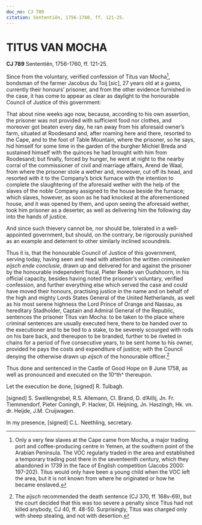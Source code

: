 ```yaml
---
doc_no: CJ 789
citation: Sententiën, 1756-1760, ff. 121-25.
---
```


# TITUS VAN MOCHA

**CJ 789** Sententiën, 1756-1760, ff. 121-25.

Since from the voluntary, verified confession of Titus van Mocha[^1], bondsman of the farmer Jacobus du Toij \[*sic*\], 27 years old at a guess, currently their honours’ prisoner, and from the other evidence furnished in the case, it has come to appear as clear as daylight to the honourable Council of Justice of this government:

That about nine weeks ago now, because, according to his own assertion, the prisoner was not provided with sufficient food nor clothes, and moreover got beaten every day, he ran away from his aforesaid owner’s farm, situated at Roodesand and, after roaming here and there, resorted to the Cape, and to the foot of Table Mountain, where the prisoner, so he says, hid himself for some time in the garden of the burgher Michiel Breda and sustained himself with the quinces he had brought with him from Roodesand; but finally, forced by hunger, he went at night to the nearby corral of the commissioner of civil and marriage affairs, Arend de Waal, from where the prisoner stole a wether and, moreover, cut off its head, and resorted with it to the Company’s brick furnace with the intention to complete the slaughtering of the aforesaid wether with the help of the slaves of the noble Company assigned to the house beside the furnace; which slaves, however, as soon as he had knocked at the aforementioned house, and it was opened by them, and upon seeing the aforesaid wether, took him prisoner as a deserter, as well as delivering him the following day into the hands of justice.

And since such thievery cannot be, nor should be, tolerated in a well-appointed government, but should, on the contrary, be rigorously punished as an example and deterrent to other similarly inclined scoundrels.

Thus it is, that the honourable Council of Justice of this government, serving today, having seen and read with attention the written *crimineelen eijsch ende conclusie*, drawn up and delivered for and against the prisoner by the honourable independent fiscal, Pieter Reede van Oudshoorn, in his official capacity, besides having noted the prisoner’s voluntary, verified confession, and further everything else which served the case and could have moved their honours, practising justice in the name and on behalf of the high and mighty Lords States General of the United Netherlands, as well as his most serene highness the Lord Prince of Orange and Nassau, as hereditary Stadholder, Captain and Admiral General of the Republic, sentences the prisoner Titus van Mocha: to be taken to the place where criminal sentences are usually executed here, there to be handed over to the executioner and to be tied to a stake, to be severely scourged with rods on his bare back, and thereupon to be branded, further to be riveted in chains for a period of five consecutive years, to be sent home to his owner, provided he pays the costs and expenditure of justice; with the Council denying the otherwise drawn up *eijsch* of the honourable officer.[^2]

Thus done and sentenced in the Castle of Good Hope on 8 June 1758, as well as pronounced and executed on the 10^th^ thereupon.

Let the execution be done, \[signed\] R. Tulbagh.

\[signed\] S. Swellengrebel, R.S. Allemann, Cl. Brand, D. d’Aillij, Jn. Fr. Tiemmendorf, Pieter Coningh, P. Hacker, Dl. Heijning, Jn. Haszingh, Hk. vn. dr. Heijde, J.M. Cruijwagen.

In my presence, \[signed\] C.L. Neethling, secretary.

[^1]: Only a very few slaves at the Cape came from Mocha, a major trading port and coffee-producing centre in Yemen, at the southern point of the Arabian Peninsula. The VOC regularly traded in the area and established a temporary trading post there in the seventeenth century, which they abandoned in 1739 in the face of English competition (Jacobs 2000: 197-202). Titus would only have been a young child when the VOC left the area, but it is not known from where he originated or how he became enslaved.

[^2]: The *eijsch* recommended the death sentence (CJ 370, ff. 168v-69), but the court decided that this was too severe a penalty since Titus had not killed anybody, CJ 40, ff. 48-50. Surprisingly, Titus was charged only with sheep stealing, and not with desertion.